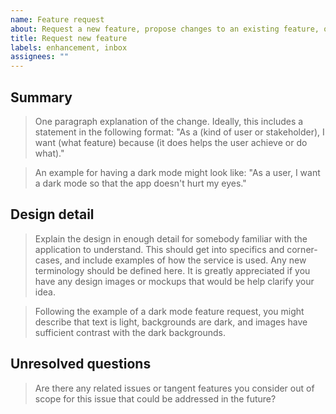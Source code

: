 ```yaml
---
name: Feature request
about: Request a new feature, propose changes to an existing feature, or make a suggestion.
title: Request new feature
labels: enhancement, inbox
assignees: ""
---
```


## Summary

> One paragraph explanation of the change. Ideally, this includes a statement in the following format: "As a (kind of user or stakeholder), I want (what feature) because (it does helps the user achieve or do what)."

> An example for having a dark mode might look like: "As a user, I want a dark mode so that the app doesn't hurt my eyes."

## Design detail

> Explain the design in enough detail for somebody familiar with the application to understand. This should get into specifics and corner-cases, and include examples of how the service is used. Any new terminology should be defined here. It is greatly appreciated if you have any design images or mockups that would be help clarify your idea.

> Following the example of a dark mode feature request, you might describe that text is light, backgrounds are dark, and images have sufficient contrast with the dark backgrounds.

## Unresolved questions

> Are there any related issues or tangent features you consider out of scope for this issue that could be addressed in the future?
